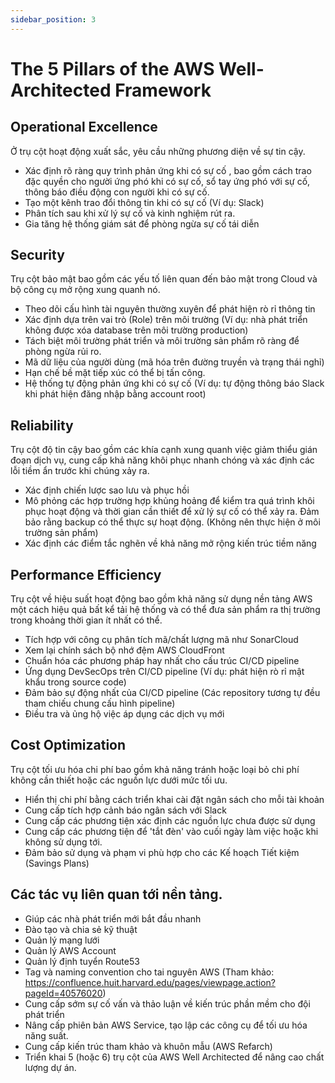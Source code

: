 ```yaml
---
sidebar_position: 3
---
```

# The 5 Pillars of the AWS Well-Architected Framework

## Operational Excellence

Ở trụ cột hoạt động xuất sắc, yêu cầu những phương diện về sự tin cậy.

- Xác định rõ ràng quy trình phản ứng khi có sự cố , bao gồm cách trao đặc quyền cho người ứng phó khi có sự cố, sổ tay ứng phó với sự cố, thông báo điều động con người khi có sự cố.
- Tạo một kênh trao đổi thông tin khi có sự cố (Ví dụ: Slack)
- Phân tích sau khi xử lý sự cố và kinh nghiệm rút ra.
- Gia tăng hệ thống giám sát để phòng ngừa sự cố tái diễn

## Security

Trụ cột bảo mật bao gồm các yếu tố liên quan đến bảo mật trong Cloud và bộ công cụ mở rộng xung quanh nó.

- Theo dõi cấu hình tài nguyên thường xuyên để phát hiện rò rỉ thông tin
- Xác định dựa trên vai trò (Role) trên môi trường (Ví dụ: nhà phát triển không được xóa database trên môi trường production)
- Tách biệt môi trường phát triển và môi trường sản phẩm rõ ràng để phòng ngừa rủi ro.
- Mã dữ liệu của người dùng (mã hóa trên đường truyền và trạng thái nghỉ)
- Hạn chế bề mặt tiếp xúc có thể bị tấn công.
- Hệ thống tự động phản ứng khi có sự cố (Ví dụ: tự động thông báo Slack khi phát hiện đăng nhập bằng account root)

## Reliability

Trụ cột độ tin cậy bao gồm các khía cạnh xung quanh việc giảm thiểu gián đoạn dịch vụ, cung cấp khả năng khôi phục nhanh chóng và xác định các lỗi tiềm ẩn trước khi chúng xảy ra.

- Xác định chiến lược sao lưu và phục hồi
- Mô phỏng các hợp trường hợp khủng hoảng để kiểm tra quá trình khôi phục hoạt động và thời gian cần thiết để xử lý sự cố có thể xảy ra. Đảm bảo rằng backup có thể thực sự hoạt động. (Không nên thực hiện ở môi trường sản phẩm)
- Xác định các điểm tắc nghẽn về khả năng mở rộng kiến trúc tiềm năng

## Performance Efficiency

Trụ cột về hiệu suất hoạt động bao gồm khả năng sử dụng nền tảng AWS một cách hiệu quả bất kể tải hệ thống và có thể đưa sản phẩm ra thị trường trong khoảng thời gian ít nhất có thể.

- Tích hợp với công cụ phân tích mã/chất lượng mã như SonarCloud
- Xem lại chính sách bộ nhớ đệm AWS CloudFront
- Chuẩn hóa các phương pháp hay nhất cho cấu trúc CI/CD pipeline
- Ứng dụng DevSecOps trên CI/CD pipeline (Ví dụ: phát hiện rò rỉ mật khẩu trong source code)
- Đảm bảo sự động nhất của CI/CD pipeline (Các repository tương tự đều tham chiếu chung cấu hình pipeline)
- Điều tra và ủng hộ việc áp dụng các dịch vụ mới

## Cost Optimization

Trụ cột tối ưu hóa chi phí bao gồm khả năng tránh hoặc loại bỏ chi phí không cần thiết hoặc các nguồn lực dưới mức tối ưu.

- Hiển thị chi phí bằng cách triển khai cài đặt ngân sách cho mỗi tài khoản
- Cung cấp tích hợp cảnh báo ngân sách với Slack
- Cung cấp các phương tiện xác định các nguồn lực chưa được sử dụng
- Cung cấp các phương tiện để 'tắt đèn' vào cuối ngày làm việc hoặc khi không sử dụng tới.
- Đảm bảo sử dụng và phạm vi phù hợp cho các Kế hoạch Tiết kiệm (Savings Plans)

## Các tác vụ liên quan tới nền tảng.

- Giúp các nhà phát triển mới bắt đầu nhanh
- Đào tạo và chia sẻ kỹ thuật
- Quản lý mạng lưới
- Quản lý AWS Account
- Quản lý định tuyển Route53
- Tag và naming convention cho tai nguyên AWS (Tham khảo: https://confluence.huit.harvard.edu/pages/viewpage.action?pageId=40576020)
- Cung cấp sớm sự cố vấn và thảo luận về kiến trúc phần mềm cho đội phát triển
- Nâng cấp phiên bản AWS Service, tạo lập các công cụ để tối ưu hóa năng suất.
- Cung cấp kiến trúc tham khảo và khuôn mẫu (AWS Refarch)
- Triển khai 5 (hoặc 6) trụ cột của AWS Well Architected để nâng cao chất lượng dự án.